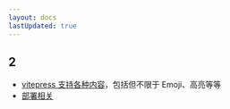 ```yaml
---
layout: docs
lastUpdated: true
---
```


## 2

* [vitepress 支持各种内容](https://vitepress.dev/guide/markdown#table-of-contents)，包括但不限于 Emoji、高亮等等
* [部署相关](https://mp.weixin.qq.com/s/KY0GAEYC6V4Xj1oGVtPgDg)
